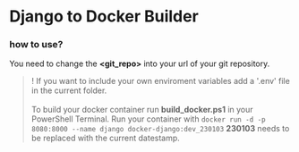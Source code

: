# Django to Docker Builder


### how to use?
You need to change the **<git_repo>** into your url of your git repository.
> ! If you want to include your own enviroment variables add a '.env' file in the current folder.
\
\
To build your docker container run **build_docker.ps1** in your PowerShell Terminal.
> Run your container with `docker run -d -p 8080:8000 --name django docker-django:dev_230103`
> **230103** needs to be replaced with the current datestamp.